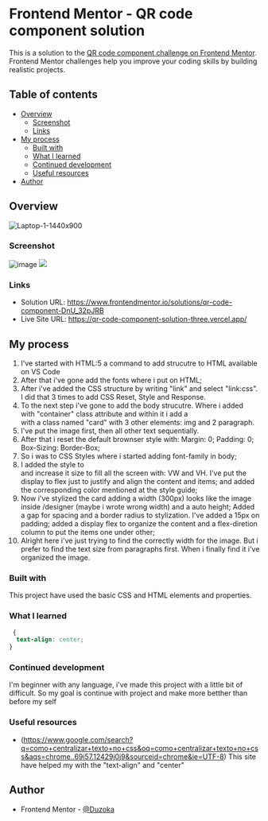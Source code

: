 # Frontend Mentor - QR code component solution

This is a solution to the [QR code component challenge on Frontend Mentor](https://www.frontendmentor.io/challenges/qr-code-component-iux_sIO_H). Frontend Mentor challenges help you improve your coding skills by building realistic projects. 

## Table of contents

- [Overview](#overview)
  - [Screenshot](#screenshot)
  - [Links](#links)
- [My process](#my-process)
  - [Built with](#built-with)
  - [What I learned](#what-i-learned)
  - [Continued development](#continued-development)
  - [Useful resources](#useful-resources)
- [Author](#author)


## Overview


![Laptop-1-1440x900](https://user-images.githubusercontent.com/102036752/213871970-a8bc6f72-b9a3-4205-bfc6-118bd10c83c4.png)


### Screenshot

![image](https://user-images.githubusercontent.com/102036752/213871952-eb82d96c-550b-4f10-a9ee-2b558a34fbf7.png) ![](./screenshot.jpg)


### Links

- Solution URL: https://www.frontendmentor.io/solutions/qr-code-component-DnU_32pJRB
- Live Site URL: https://qr-code-component-solution-three.vercel.app/


## My process
  1. I've started with HTML:5 a command to add strucutre to HTML available on VS Code
  2. After that i've gone add the fonts where i put on HTML;
  3. After i've added the CSS structure by writing "link" and select "link:css". I did that 3 times to add CSS Reset, Style and Response.
  4. To the next step i've gone to add the body strucutre. Where i added <main> with "container" class attribute and within it i add a <div> with a class named "card" with 3 other elements: img and 2 paragraph.
  5. I've put the image first, then all other text sequentially.
  6. After that i reset the default brownser style with: Margin: 0; Padding: 0; Box-Sizing: Border-Box;
  7. So i was to CSS Styles where i started adding font-family in body;
  8. I added the style to <main> and increase it size to fill all the screen with: VW and VH. I've put the display to flex just to justify and align the content and items; and added the corresponding color mentioned at the style guide;
  9. Now i've stylized the card adding a width (300px) looks like the image inside /designer (maybe i wrote wrong width) and a auto height; Added a gap for spacing and a border radius to stylization. I've added a 15px on padding; added a display flex to organize the content and a flex-diretion column to put the items one under other;
  10. Alright here i've just trying to find the correctly width for the image. But i prefer to find the text size from paragraphs first. When i finally find it i've organized the image.
 


### Built with

This project have used the basic CSS and HTML elements and properties.


### What I learned

```css
 {
  text-align: center;
}
```


### Continued development

I'm beginner with any language, i've made this project with a little bit of difficult. So my goal is continue with project and make more betther than before my self


### Useful resources

- (https://www.google.com/search?q=como+centralizar+texto+no+css&oq=como+centralizar+texto+no+css&aqs=chrome..69i57.12429j0j9&sourceid=chrome&ie=UTF-8) This site have helped my with the "text-align" and "center"


## Author

- Frontend Mentor - [@Duzoka](https://www.frontendmentor.io/profile/Duzoka)
